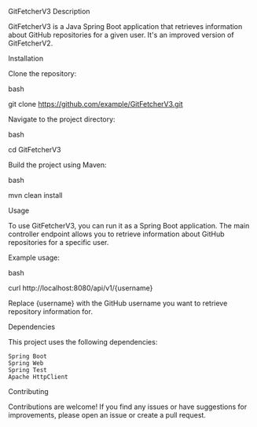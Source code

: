 GitFetcherV3 Description

GitFetcherV3 is a Java Spring Boot application that retrieves information about GitHub repositories for a given user. It's an improved version of GitFetcherV2.

Installation

Clone the repository:

bash

git clone https://github.com/example/GitFetcherV3.git

Navigate to the project directory:

bash

cd GitFetcherV3

Build the project using Maven:

bash

mvn clean install

Usage

To use GitFetcherV3, you can run it as a Spring Boot application. The main controller endpoint allows you to retrieve information about GitHub repositories for a specific user.

Example usage:

bash

curl http://localhost:8080/api/v1/{username}

Replace {username} with the GitHub username you want to retrieve repository information for.

Dependencies

This project uses the following dependencies:

    Spring Boot
    Spring Web
    Spring Test
    Apache HttpClient

Contributing

Contributions are welcome! If you find any issues or have suggestions for improvements, please open an issue or create a pull request.

